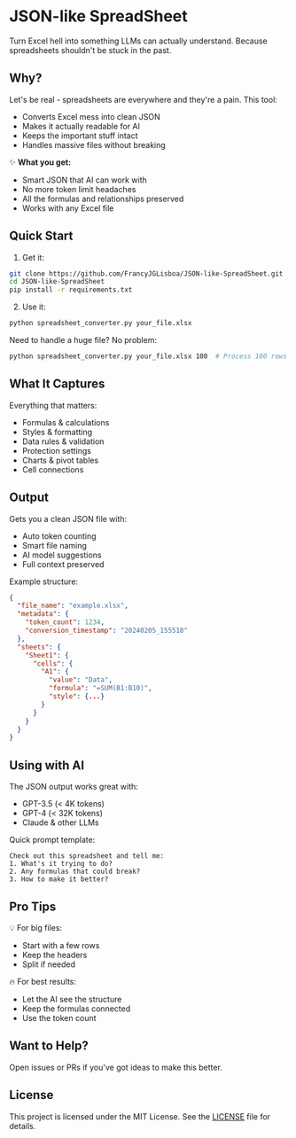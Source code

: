 # JSON-like SpreadSheet

Turn Excel hell into something LLMs can actually understand. Because spreadsheets shouldn't be stuck in the past.

## Why?

Let's be real - spreadsheets are everywhere and they're a pain. This tool:
- Converts Excel mess into clean JSON
- Makes it actually readable for AI
- Keeps the important stuff intact
- Handles massive files without breaking

✨ **What you get:**
- Smart JSON that AI can work with
- No more token limit headaches
- All the formulas and relationships preserved
- Works with any Excel file

## Quick Start

1. Get it:
```bash
git clone https://github.com/FrancyJGLisboa/JSON-like-SpreadSheet.git
cd JSON-like-SpreadSheet
pip install -r requirements.txt
```

2. Use it:
```bash
python spreadsheet_converter.py your_file.xlsx
```

Need to handle a huge file? No problem:
```bash
python spreadsheet_converter.py your_file.xlsx 100  # Process 100 rows per sheet
```

## What It Captures

Everything that matters:
- Formulas & calculations
- Styles & formatting
- Data rules & validation
- Protection settings
- Charts & pivot tables
- Cell connections

## Output

Gets you a clean JSON file with:
- Auto token counting
- Smart file naming
- AI model suggestions
- Full context preserved

Example structure:
```json
{
  "file_name": "example.xlsx",
  "metadata": {
    "token_count": 1234,
    "conversion_timestamp": "20240205_155518"
  },
  "sheets": {
    "Sheet1": {
      "cells": {
        "A1": {
          "value": "Data",
          "formula": "=SUM(B1:B10)",
          "style": {...}
        }
      }
    }
  }
}
```

## Using with AI

The JSON output works great with:
- GPT-3.5 (< 4K tokens)
- GPT-4 (< 32K tokens)
- Claude & other LLMs

Quick prompt template:
```
Check out this spreadsheet and tell me:
1. What's it trying to do?
2. Any formulas that could break?
3. How to make it better?
```

## Pro Tips

💡 For big files:
- Start with a few rows
- Keep the headers
- Split if needed

🔥 For best results:
- Let the AI see the structure
- Keep the formulas connected
- Use the token count

## Want to Help?

Open issues or PRs if you've got ideas to make this better.

## License

This project is licensed under the MIT License. See the [LICENSE](LICENSE) file for details. 
